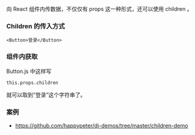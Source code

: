 向 React 组件内传数据，不仅仅有 props 这一种形式，还可以使用 children 。

### Children 的传入方式

```
<Button>登录</Button>
```

### 组件内获取

Button.js 中这样写

```
this.props.children
```

就可以取到“登录”这个字符串了。

### 案例

- https://github.com/happypeter/dj-demos/tree/master/children-demo
